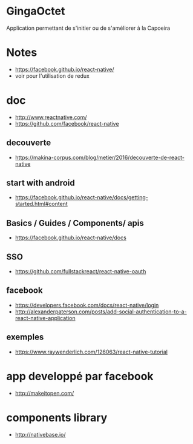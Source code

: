 # GingaOctet

Application permettant de s'initier ou de s'améliorer à la Capoeira

# Notes

   * https://facebook.github.io/react-native/
   * voir pour l'utilisation de redux

# doc

   * http://www.reactnative.com/
   * https://github.com/facebook/react-native

## decouverte

   * https://makina-corpus.com/blog/metier/2016/decouverte-de-react-native

## start with android

   * https://facebook.github.io/react-native/docs/getting-started.html#content

## Basics / Guides / Components/ apis

   * https://facebook.github.io/react-native/docs

## SSO

   * https://github.com/fullstackreact/react-native-oauth

## facebook

   * https://developers.facebook.com/docs/react-native/login
   * http://alexanderpaterson.com/posts/add-social-authentication-to-a-react-native-application

## exemples

   * https://www.raywenderlich.com/126063/react-native-tutorial

# app developpé par facebook

   * http://makeitopen.com/

# components library

   * http://nativebase.io/

